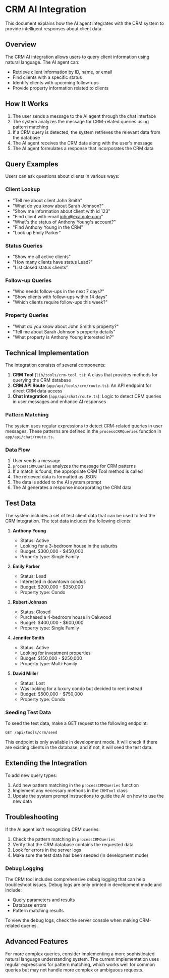 # CRM AI Integration

This document explains how the AI agent integrates with the CRM system to provide intelligent responses about client data.

## Overview

The CRM AI integration allows users to query client information using natural language. The AI agent can:

- Retrieve client information by ID, name, or email
- Find clients with a specific status
- Identify clients with upcoming follow-ups
- Provide property information related to clients

## How It Works

1. The user sends a message to the AI agent through the chat interface
2. The system analyzes the message for CRM-related queries using pattern matching
3. If a CRM query is detected, the system retrieves the relevant data from the database
4. The AI agent receives the CRM data along with the user's message
5. The AI agent formulates a response that incorporates the CRM data

## Query Examples

Users can ask questions about clients in various ways:

### Client Lookup

- "Tell me about client John Smith"
- "What do you know about Sarah Johnson?"
- "Show me information about client with id 123"
- "Find client with email john@example.com"
- "What's the status of Anthony Young's account?"
- "Find Anthony Young in the CRM"
- "Look up Emily Parker"

### Status Queries

- "Show me all active clients"
- "How many clients have status Lead?"
- "List closed status clients"

### Follow-up Queries

- "Who needs follow-ups in the next 7 days?"
- "Show clients with follow-ups within 14 days"
- "Which clients require follow-ups this week?"

### Property Queries

- "What do you know about John Smith's property?"
- "Tell me about Sarah Johnson's property details"
- "What property is Anthony Young interested in?"

## Technical Implementation

The integration consists of several components:

1. **CRM Tool** (`lib/tools/crm-tool.ts`): A class that provides methods for querying the CRM database
2. **CRM API Route** (`app/api/tools/crm/route.ts`): An API endpoint for direct CRM data access
3. **Chat Integration** (`app/api/chat/route.ts`): Logic to detect CRM queries in user messages and enhance AI responses

### Pattern Matching

The system uses regular expressions to detect CRM-related queries in user messages. These patterns are defined in the `processCRMQueries` function in `app/api/chat/route.ts`.

### Data Flow

1. User sends a message
2. `processCRMQueries` analyzes the message for CRM patterns
3. If a match is found, the appropriate CRM Tool method is called
4. The retrieved data is formatted as JSON
5. The data is added to the AI system prompt
6. The AI generates a response incorporating the CRM data

## Test Data

The system includes a set of test client data that can be used to test the CRM integration. The test data includes the following clients:

1. **Anthony Young**
   - Status: Active
   - Looking for a 3-bedroom house in the suburbs
   - Budget: $300,000 - $450,000
   - Property type: Single Family

2. **Emily Parker**
   - Status: Lead
   - Interested in downtown condos
   - Budget: $200,000 - $350,000
   - Property type: Condo

3. **Robert Johnson**
   - Status: Closed
   - Purchased a 4-bedroom house in Oakwood
   - Budget: $400,000 - $600,000
   - Property type: Single Family

4. **Jennifer Smith**
   - Status: Active
   - Looking for investment properties
   - Budget: $150,000 - $250,000
   - Property type: Multi-Family

5. **David Miller**
   - Status: Lost
   - Was looking for a luxury condo but decided to rent instead
   - Budget: $500,000 - $750,000
   - Property type: Condo

### Seeding Test Data

To seed the test data, make a GET request to the following endpoint:

```
GET /api/tools/crm/seed
```

This endpoint is only available in development mode. It will check if there are existing clients in the database, and if not, it will seed the test data.

## Extending the Integration

To add new query types:

1. Add new pattern matching in the `processCRMQueries` function
2. Implement any necessary methods in the `CRMTool` class
3. Update the system prompt instructions to guide the AI on how to use the new data

## Troubleshooting

If the AI agent isn't recognizing CRM queries:

1. Check the pattern matching in `processCRMQueries`
2. Verify that the CRM database contains the requested data
3. Look for errors in the server logs
4. Make sure the test data has been seeded (in development mode)

### Debug Logging

The CRM tool includes comprehensive debug logging that can help troubleshoot issues. Debug logs are only printed in development mode and include:

- Query parameters and results
- Database errors
- Pattern matching results

To view the debug logs, check the server console when making CRM-related queries.

## Advanced Features

For more complex queries, consider implementing a more sophisticated natural language understanding system. The current implementation uses regular expressions for pattern matching, which works well for common queries but may not handle more complex or ambiguous requests. 